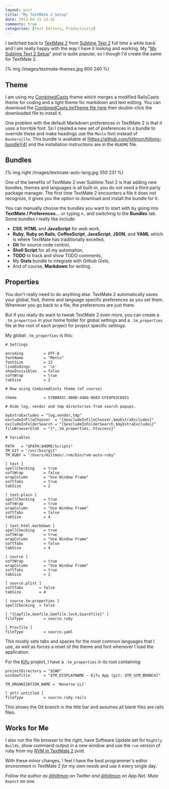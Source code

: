 ```yaml
---
layout: post
title: "My TextMate 2 Setup"
date: 2013-04-15 14:42
comments: true
categories: [Text Editors, Productivity]
---
```


I switched back to [TextMate 2][github] from [Sublime Text 2][sublimetext] full time a while back and I am really happy with the way I have it looking and working. My "[My Sublime Text 2 Setup][1]" post is quite popular, so I though I'd create the same for TextMate 2.

{% img /images/textmate-themes.jpg 600 240 %}

<!--more-->

## Theme

I am using my [CombinedCasts][2] theme which merges a modified RailsCasts theme for coding and a light theme for markdown and text editing. You can download the [CombinedCasts.tmTheme file here][3] then double-click the downloaded file to install it.

One problem with the default Markdown preferences in TextMate 2 is that it uses a horrible font. So I created a new set of preferences in a bundle to override these and make headings use the `Menlo` font instead of `Baskerville`. This bundle is available at [https://github.com/hiltmon/hiltons-bundle][4] and the installation instructions are in the `README` file.

## Bundles

{% img right /images/textmate-auto-lang.jpg 350 231 %}

One of the benefits of TextMate 2 over Sublime Text 2 is that adding new bundles, themes and languages is all built-in, you do not need a third party package manager. The first time TextMate 2 encounters a file it does not recognize, it gives you the option to download and install the bundle for it.

You can manually choose the bundles you want to start with by going into **TextMate / Preferences…** or typing `⌘,` and switching to the **Bundles** tab. Some bundles I really like include:

- **CSS**, **HTML** and **JavaScript** for web work,
- **Ruby**, **Ruby on Rails**, **CoffeeScript**, **JavaScript**, **JSON**, and **YAML** which is where TextMate has traditionally excelled,
- **Git** for source code control,
- **Shell Script** for all my automation,
- **TODO** to track and show TODO comments,
- My **Gists** bundle to integrate with Github Gists,
- And of course, **Markdown** for writing.

## Properties

You don't really need to do anything else. TextMate 2 automatically saves your global, font, theme and language specific preferences as you set them. Whenever you go back to a file, the preferences are just there.

But if you really do want to tweak TextMate 2 even more, you can create a `.tm_properties` in your home folder for global settings and a `.tm_properties` file at the root of each project for project specific settings.

My global `.tm_properties` is this:

```
# Settings

encoding         = UTF-8
fontName         = "Menlo"
fontSize         = 12
lineEndings      = '\n'
showInvisibles   = false
softWrap         = true
tabSize          = 2

# Now using CombinedCasts theme (of course)

theme            = 570BB45C-486D-44A6-8683-CFE4F63CE651

# Hide log, vendor and tmp directories from search popups.

myExtraExcludes = "log,vendor,tmp"
excludeInFileChooser  = "{$excludeInFileChooser,$myExtraExcludes}" 
excludeInFolderSearch = "{$excludeInFolderSearch,$myExtraExcludes}" 
fileBrowserGlob  = "{*,.tm_properties,.htaccess}"

# Variables

PATH   = "$PATH:$HOME/Scripts"
TM_GIT = "/usr/bin/git"
TM_RUBY = "/Users/Hiltmon/.rvm/bin/rvm-auto-ruby"

[ text ]
spellChecking    = true
softWrap         = false
wrapColumn       = "Use Window Frame"
softTabs         = true
tabSize          = 2

[ text.plain ]
spellChecking    = true
softWrap         = true
wrapColumn       = "Use Window Frame"
softTabs         = false
tabSize          = 4

[ text.html.markdown ]
spellChecking    = true
softWrap         = true
wrapColumn       = "Use Window Frame"
softTabs         = false
tabSize          = 4

[ source ]
softWrap         = true
wrapColumn       = "Use Window Frame"
softTabs         = true
tabSize          = 2

[ source.plist ]
softTabs       = false
tabSize        = 4

[ source.tm-properties ]
spellChecking  = false

[ "{Capfile,Gemfile,Gemfile.lock,Guardfile}" ]
fileType         = source.ruby

[ Procfile ]
fileType         = source.yaml
```

This mostly sets tabs and spaces for the most common languages that I use, as well as forces a reset of the theme and font whenever I load the application.

For the [Kifu][kifuapp] project, I have a `.tm_properties` in its root containing:

```
projectDirectory = "$CWD"
windowTitle      = "$TM_DISPLAYNAME — Kifu App (git: $TM_SCM_BRANCH)"

TM_ORGANIZATION_NAME = 'Noverse LLC'

[ attr.untitled ]
fileType         = source.ruby.rails
```

This shows the Git branch in the title bar and assumes all blank files are rails files.

## Works for Me

I also run the file browser to the right, have Software Update set for `Nightly Builds`, show command output in a new window and use the `rvm` version of ruby from my [RVM in TextMate 2][5] post.

With these minor changes, I feel I have the best programmer's editor environment in TextMate 2 *for my own needs* and use it every single day.

*Follow the author as [@hiltmon][twitter] on Twitter and [@hiltmon][app] on App.Net. Mute `#xpost` on one.*

[1]:	http://hiltmon.com/blog/2012/08/14/my-sublime-text-2-setup/
[2]:	http://hiltmon.com/blog/2013/02/22/multiple-themes-in-textmate-2/
[3]:	http://hiltmon.com/files/CombinedCasts.tmTheme
[4]:	https://github.com/hiltmon/hiltons-bundle
[5]:	http://hiltmon.com/blog/2013/01/16/rvm-in-textmate-2/

[app]: http://alpha.app.net/hiltmon
[github]: https://github.com/textmate/textmate
[kifuapp]: http://www.kifuapp.com
[sublimetext]: http://www.sublimetext.com/2
[twitter]: http://twitter.com/hiltmon